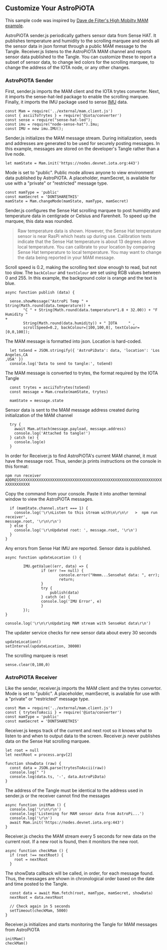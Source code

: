 ## Customize Your AstroPiOTA

This sample code was inspired by [Dave de Fijter's High Mobilty MAM example](https://github.com/iotaledger/high-mobility-blueprints/tree/master/mam).

AstroPiOTA sender.js periodically gathers sensor data from Sense HAT.  It publishes temperature and humidity to the scrolling marquee and sends all the sensor data in json format through a public MAM message to the Tangle.  Receiver.js listens to the AstroPiOTA MAM channel and reports sensor data published to the Tangle.  You can customize these to report a subset of sensor data, to change led colors for the scrolling marquee, to change the address of the IOTA node, or any other changes.

### AstroPiOTA Sender

First, sender.js imports the MAM client and the IOTA trytes converter.  Next, it imports the sense-hat-led package to enable the scrolling marquee.  Finally, it imports the IMU package used to sense [IMU](/knowledgebase/astropi.md#environment-data) data.

```
const Mam = require('../external/mam.client.js')
const { asciiToTrytes } = require('@iota/converter')
const sense = require("sense-hat-led");
const imu = require("node-sense-hat").Imu;
const IMU = new imu.IMU();
```

Sender.js initializes the MAM message stream.  During initialization, seeds and addresses are generated to be used for securely posting messages.  In this example, messages are stored on the developer's Tangle rather than a live node.  

```
let mamState = Mam.init('https://nodes.devnet.iota.org:443')
```

Mode is set to "public".  Public mode allows anyone to view environment data published by AstroPiOTA.   A placeholder, mamSecret, is available for use with a "private" or "restricted" message type.

```
const mamType = 'public'
const mamSecret = 'DONTSHARETHIS'
mamState = Mam.changeMode(mamState, mamType, mamSecret)
```

Sender.js configures the Sense Hat scrolling marquee to post humidity and temperature data in centigrade or Celsius and Farenheit.  To speed up the marquee, this data was rounded.  

> Raw temperature data is shown.  However, the Sense Hat temperature sensor is near RasPi which heats up during use.  Calibration tests indicate that the Sense Hat temperature is about 13 degrees above local temperature.  You can calibrate to your location by comparing Sense Hat temperature to local temperature.  You may want to change the data being reported in your MAM message. 

Scroll speed is 0.2, making the scrolling text slow enough to read, but not too slow.  The ```backColour``` and ```textColour``` are set using RGB values between 0 and 255.  In this example, the background color is orange and the text is blue.

```
async function publish (data) {

  sense.showMessage("AstroPi Temp " + String(Math.round(data.temperature)) +
        "C " + String(Math.round(data.temperature*1.8 + 32.00)) + "F  Humidity "                                                                                         +
        String(Math.round(data.humidity)) + " IOTA     " ,
        scrollSpeed=0.2, backColour=[100,100,0], textColour=[0,0,100]);
```

The MAM message is formatted into json.  Location is hard-coded.

```
  let toSend = JSON.stringify({ 'AstroPiData': data, 'location': 'Los Angeles,CA                                                                                        ,USA' })
  console.log('Data to send to tangle:', toSend)
```

The MAM message is converted to trytes, the format required by the IOTA Tangle

```
  const trytes = asciiToTrytes(toSend)
  const message = Mam.create(mamState, trytes)

  mamState = message.state
```

Sensor data is sent to the MAM message address created during initialization of the MAM channel

```
  try {
    await Mam.attach(message.payload, message.address)
    console.log('Attached to tangle!')
  } catch (e) {
    console.log(e)
  }
```
In order for Receiver.js to find AstroPiOTA's current MAM channel, it must have the message root.  Thus, sender.js prints instructions on the console in this format:  

```npm run receiver ADDRESSXXXXXXXXXXXXXXXXXXXXXXXXXXXXXXXXXXXXXXXXXXXXXXXXXXXXXXXXXXXXXXXXXXXXXXXXXX```

Copy the command from your console.  Paste it into another terminal window to view the AstroPiOTA messages.

```
  if (mamState.channel.start === 1) {
    console.log('\r\nListen to this stream with\n\r\n\r   >  npm run receiver',                                                                                         message.root, '\r\n\r\n')
  } else {
    console.log('\r\nUpdated root: ', message.root, '\r\n')
  }
}
```
Any errors from Sense Hat IMU are reported.  Sensor data is published.

```
async function updateLocation () {

        IMU.getValue((err, data) => {
                if (err !== null) {
                        console.error("Hmmm...Sensehat data: ", err);
                        return;
                }
                try {
                    publish(data)
                } catch (e) {
                console.log('IMU Error', e)
                }
        });
}

console.log('\r\n\r\nUpdating MAM stream with SenseHat data\r\n')
```

The updater service checks for new sensor data about every 30 seconds

```
updateLocation()
setInterval(updateLocation, 30000)
```

The scrolling marquee is reset

```
sense.clear(0,100,0)
```


### AstroPiOTA Receiver

Like the sender, receiver.js imports the MAM client and the trytes convertor.  Mode is set to "public".  A placeholder, mamSecret, is available for use with a "private" or "restricted" message type.

```
const Mam = require('../external/mam.client.js')
const { trytesToAscii } = require('@iota/converter')
const mamType = 'public'
const mamSecret = 'DONTSHARETHIS'
```

Receiver.js keeps track of the current and next root so it knows what to listen to and when to output data to the screen.  Receiver.js never publishes data on the Sense Hat scrolling marquee.

```
let root = null
let nextRoot = process.argv[2]

function showData (raw) {
  const data = JSON.parse(trytesToAscii(raw))
  console.log(" ")
  console.log(data.ts, '-', data.AstroPiData)
}

```
The address of the Tangle must be identical to the address used in sender.js or the receiver cannot find the messages

```
async function initMam () {
  console.log('\r\n\r\n')
  console.log('Listening for MAM sensor data from AstroPi...')
  console.log('\r\n')
  await Mam.init('https://nodes.devnet.iota.org:443')
}
```
Receiver.js checks the MAM stream every 5 seconds for new data on the current root.  If a new root is found, then it monitors the new root.

```
async function checkMam () {
  if (root !== nextRoot) {
    root = nextRoot
  }
```
The showData callback will be called, in order, for each message found.  Thus, the messages are shown in chronological order based on the date and time posted to the Tangle.

```
  const data = await Mam.fetch(root, mamType, mamSecret, showData)
  nextRoot = data.nextRoot

  // Check again in 5 seconds
  setTimeout(checkMam, 5000)
}
```
Receiver.js initializes and starts monitoring the Tangle for MAM messages from AstroPiOTA

```
initMam()
checkMam()

